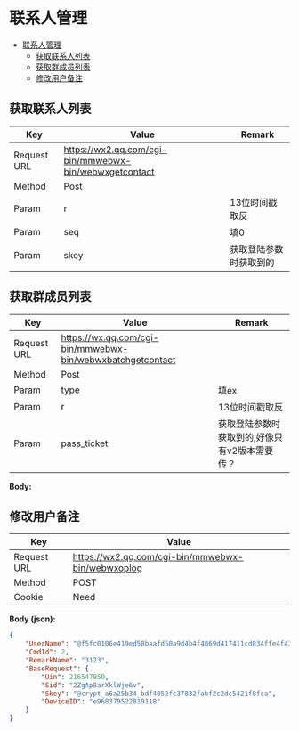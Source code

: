 # 联系人管理

- [联系人管理](#%e8%81%94%e7%b3%bb%e4%ba%ba%e7%ae%a1%e7%90%86)
  - [获取联系人列表](#%e8%8e%b7%e5%8f%96%e8%81%94%e7%b3%bb%e4%ba%ba%e5%88%97%e8%a1%a8)
  - [获取群成员列表](#%e8%8e%b7%e5%8f%96%e7%be%a4%e6%88%90%e5%91%98%e5%88%97%e8%a1%a8)
  - [修改用户备注](#%e4%bf%ae%e6%94%b9%e7%94%a8%e6%88%b7%e5%a4%87%e6%b3%a8)

## 获取联系人列表

| Key         | Value                                                    | Remark                 |
| ----------- | -------------------------------------------------------- | ---------------------- |
| Request URL | <https://wx2.qq.com/cgi-bin/mmwebwx-bin/webwxgetcontact> |                        |
| Method      | Post                                                     |                        |
| Param       | r                                                        | 13位时间戳取反         |
| Param       | seq                                                      | 填0                    |
| Param       | skey                                                     | 获取登陆参数时获取到的 |

## 获取群成员列表

| Key         | Value                                                        | Remark                                        |
| ----------- | ------------------------------------------------------------ | --------------------------------------------- |
| Request URL | <https://wx.qq.com/cgi-bin/mmwebwx-bin/webwxbatchgetcontact> |                                               |
| Method      | Post                                                         |                                               |
| Param       | type                                                         | 填ex                                          |
| Param       | r                                                            | 13位时间戳取反                                |
| Param       | pass_ticket                                                  | 获取登陆参数时获取到的,好像只有v2版本需要传？ |

**Body:**

## 修改用户备注

| Key         | Value                                               |
| ----------- | --------------------------------------------------- |
| Request URL | <https://wx2.qq.com/cgi-bin/mmwebwx-bin/webwxoplog> |
| Method      | POST                                                |
| Cookie      | Need                                                |

**Body (json):**

``` json
{
    "UserName": "@f5fc0106e419ed58baafd50a9d4b4f4869d417411cd834ffe4f43ac62bbc38a6",
    "CmdId": 2,
    "RemarkName": "3123",
    "BaseRequest": {
        "Uin": 216547950,
        "Sid": "2ZgAp8arXklWje6v",
        "Skey": "@crypt_a6a25b34_bdf4052fc37832fabf2c2dc5421f8fca",
        "DeviceID": "e968379522819118"
    }
}
```
